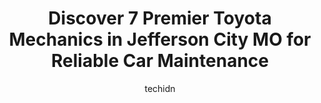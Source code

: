 ---
layout: ampstory
image: https://images.unsplash.com/photo-1628188859552-132bbeac6204?ixlib=rb-4.0.3&ixid=MnwxMjA3fDB8MHxwaG90by1wYWdlfHx8fGVufDB8fHx8&auto=format&fit=crop&w=640&h=853&q=80
author: techidn
featured: false
description: Looking for reliable and skilled Toyota Mechanic in Jefferson City MO, USA? Your search ends here with the 7 best Toyota Mechanic in town. With their expertise and commitment to delivering e
title: Discover 7 Premier Toyota Mechanics in Jefferson City MO for Reliable Car Maintenance
cover:
   title: Discover 7 Premier Toyota Mechanics in Jefferson City MO for Reliable Car Maintenance
   subtitle: Rickpate
   background: https://images.unsplash.com/photo-1628188859552-132bbeac6204?ixlib=rb-4.0.3&ixid=MnwxMjA3fDB8MHxwaG90by1wYWdlfHx8fGVufDB8fHx8&auto=format&fit=crop&w=640&h=853&q=80

pages: 
 - layout: thirds
   top: <h1>#1 Professional Automotive Service</h1>
   bottom: "<p>Desperately needed air in a tire. After several failed attempts to find a working air compressor at a gas station and completely out of quarters we stopped in to professi</p>"
   background: https://www.knot35.com/toplist/wp-content/uploads/2023/06/best-toyota-mechanic-1-in-jefferson-city-mo-1685840429.jpeg
   backgroundblur: true
 - layout: thirds
   top: <h1>#2 The Auto Shop</h1>
   bottom: "<p>612 Missouri Blvd Ct, Jefferson City, MO 65109, United States</p>"
   background: https://www.knot35.com/toplist/wp-content/uploads/2023/06/best-toyota-mechanic-2-in-jefferson-city-mo-1685840430.jpeg
   cta:
      link: https://www.knot35.com/toplist/discover-7-premier-toyota-mechanics-in-jefferson-city-mo-for-reliable-car-maintenance/
      text: Discover 7 Premier Toyota Mechanics in Jefferson City MO for Reliable Car Maintenance
 - layout: thirds
   top: <h1>#3 Walmart Auto Care Centers</h1>
   bottom: "<p>724 W Stadium Blvd, Jefferson City, MO 65109, United States</p>"
   background: https://www.knot35.com/toplist/wp-content/uploads/2023/06/best-toyota-mechanic-3-in-jefferson-city-mo-1685840430.jpeg
   cta:
      link: https://www.knot35.com/toplist/discover-7-premier-toyota-mechanics-in-jefferson-city-mo-for-reliable-car-maintenance/
      text: Discover 7 Premier Toyota Mechanics in Jefferson City MO for Reliable Car Maintenance
 - layout: thirds
   top: <h1>#4 Rods Automotive</h1>
   bottom: "<p>617 Delaware St, Jefferson City, MO 65109, United States</p>"
   background: https://images.unsplash.com/photo-1557672172-298e090bd0f1?ixlib=rb-4.0.3&ixid=MnwxMjA3fDB8MHxwaG90by1wYWdlfHx8fGVufDB8fHx8&auto=format&fit=crop&w=640&h=853&q=80
   cta:
      link: https://www.knot35.com/toplist/discover-7-premier-toyota-mechanics-in-jefferson-city-mo-for-reliable-car-maintenance/
      text: Discover 7 Premier Toyota Mechanics in Jefferson City MO for Reliable Car Maintenance
 - layout: thirds
   top: <h1>#5 Tellman Auto Repair LLC</h1>
   bottom: "<p>610 Beck St, Jefferson City, MO 65109, United States</p>"
   background: https://images.unsplash.com/photo-1632260260864-caf7fde5ec36?ixlib=rb-4.0.3&ixid=MnwxMjA3fDB8MHxwaG90by1wYWdlfHx8fGVufDB8fHx8&auto=format&fit=crop&w=640&h=853&q=80
   cta:
      link: https://www.knot35.com/toplist/discover-7-premier-toyota-mechanics-in-jefferson-city-mo-for-reliable-car-maintenance/
      text: Discover 7 Premier Toyota Mechanics in Jefferson City MO for Reliable Car Maintenance
 - layout: thirds
   top: <h1>#6 Autopro Car Care LLC</h1>
   bottom: "<p>5216 Bus 50 W, Jefferson City, MO 65109, United States</p>"
   background: https://images.unsplash.com/photo-1615749413727-825b59a857b5?ixlib=rb-4.0.3&ixid=MnwxMjA3fDB8MHxwaG90by1wYWdlfHx8fGVufDB8fHx8&auto=format&fit=crop&w=640&h=853&q=80
   cta:
      link: https://www.knot35.com/toplist/discover-7-premier-toyota-mechanics-in-jefferson-city-mo-for-reliable-car-maintenance/
      text: Discover 7 Premier Toyota Mechanics in Jefferson City MO for Reliable Car Maintenance
 - layout: thirds
   top: <h1>#7 B & W Auto Service</h1>
   bottom: "<p>1530 E McCarty St, Jefferson City, MO 65101, United States</p>"
   background: https://images.unsplash.com/photo-1591393223703-56fe1347ac62?ixlib=rb-4.0.3&ixid=MnwxMjA3fDB8MHxwaG90by1wYWdlfHx8fGVufDB8fHx8&auto=format&fit=crop&w=640&h=853&q=80
   cta:
      link: https://www.knot35.com/toplist/discover-7-premier-toyota-mechanics-in-jefferson-city-mo-for-reliable-car-maintenance/
      text: Discover 7 Premier Toyota Mechanics in Jefferson City MO for Reliable Car Maintenance
 - layout: thirds
   middle: Continue reading...
   background: https://images.unsplash.com/photo-1608411404720-c8f0417bcdba?ixlib=rb-4.0.3&ixid=MnwxMjA3fDB8MHxwaG90by1wYWdlfHx8fGVufDB8fHx8&auto=format&fit=crop&w=640&h=853&q=80
   cta:
      link: https://www.knot35.com/toplist/discover-7-premier-toyota-mechanics-in-jefferson-city-mo-for-reliable-car-maintenance/
      text: Discover 7 Premier Toyota Mechanics in Jefferson City MO for Reliable Car Maintenance
      
---
